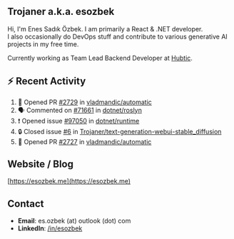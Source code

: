 ##  Trojaner a.k.a. esozbek
Hi, I'm Enes Sadık Özbek. I am primarily a React & .NET developer.  
I also occasionally do DevOps stuff and contribute to various generative AI projects in my free time.

Currently working as Team Lead Backend Developer at [Hubtic](https://hubtic.com/).

## :zap: Recent Activity

<!--START_SECTION:activity-->
1. 💪 Opened PR [#2729](https://github.com/vladmandic/automatic/pull/2729) in [vladmandic/automatic](https://github.com/vladmandic/automatic)
2. 🗣 Commented on [#71661](https://github.com/dotnet/roslyn/issues/71661#issuecomment-1894611892) in [dotnet/roslyn](https://github.com/dotnet/roslyn)
3. ❗ Opened issue [#97050](https://github.com/dotnet/runtime/issues/97050) in [dotnet/runtime](https://github.com/dotnet/runtime)
4. 🔒 Closed issue [#6](https://github.com/Trojaner/text-generation-webui-stable_diffusion/issues/6) in [Trojaner/text-generation-webui-stable_diffusion](https://github.com/Trojaner/text-generation-webui-stable_diffusion)
5. 💪 Opened PR [#2727](https://github.com/vladmandic/automatic/pull/2727) in [vladmandic/automatic](https://github.com/vladmandic/automatic)
<!--END_SECTION:activity-->

## Website / Blog
[https://esozbek.me](https://esozbek.me)

## Contact
- **Email**: es.ozbek (at) outlook (dot) com
- **LinkedIn**: [/in/esozbek](https://linkedin.com/in/esozbek)
